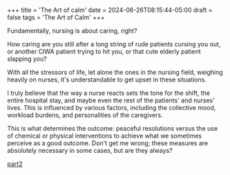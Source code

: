 +++
title = 'The Art of calm'
date = 2024-06-26T08:15:44-05:00
draft = false
tags = 'The Art of Calm'
+++

Fundamentally, nursing is about caring, right?

How caring are you still after a long string of rude patients cursing you out, or another CIWA patient trying to hit you, or that cute elderly patient slapping you?

With all the stressors of life, let alone the ones in the nursing field, weighing heavily on nurses, it's understandable to get upset in these situations.

I truly believe that the way a nurse reacts sets the tone for the shift, the entire hospital stay, and maybe even the rest of the patients' and nurses' lives. This is influenced by various factors, including the collective mood, workload burdens, and personalities of the caregivers.

This is what determines the outcome: peaceful resolutions versus the use of chemical or physical interventions to achieve what we sometimes perceive as a good outcome. Don't get me wrong; these measures are absolutely necessary in some cases, but are they always?

[part2](http://localhost:1313/posts/caringvsconvenience/)